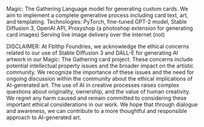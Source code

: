 Magic: The Gathering Language model for generating custom cards. We aim to implement a complete generative process including card text, art, and templating.
Technologies: PyTorch, fine-tuned GPT-2 model, Stable Diffusion 3, OpenAI API, Proxyshop (a photoshop extension for generating card images)
Serving live image delivery over the internet (not)

DISCLAIMER: 
At Fblthp Foundries, we acknowledge the ethical concerns related to our use of Stable Diffusion 3 and DALL-E for generating AI artwork in our Magic: The Gathering card project. These concerns include potential intellectual property issues and the broader impact on the artistic community.
We recognize the importance of these issues and the need for ongoing discussion within the community about the ethical implications of AI-generated art. The use of AI in creative processes raises complex questions about originality, ownership, and the value of human creativity.
We regret any harm caused and remain committed to considering these important ethical considerations in our work. We hope that through dialogue and awareness, we can contribute to a more thoughtful and responsible approach to AI-generated art.
